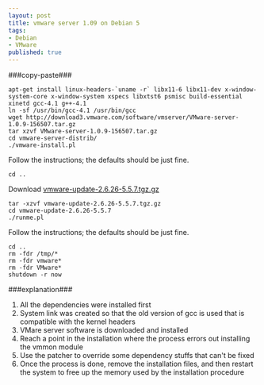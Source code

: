 ```yaml
---
layout: post
title: vmware server 1.09 on Debian 5
tags:
- Debian
- VMware
published: true
---
```

###copy-paste###

    apt-get install linux-headers-`uname -r` libx11-6 libx11-dev x-window-system-core x-window-system xspecs libxtst6 psmisc build-essential xinetd gcc-4.1 g++-4.1
    ln -sf /usr/bin/gcc-4.1 /usr/bin/gcc
    wget http://download3.vmware.com/software/vmserver/VMware-server-1.0.9-156507.tar.gz
    tar xzvf VMware-server-1.0.9-156507.tar.gz
    cd vmware-server-distrib/
    ./vmware-install.pl

Follow the instructions; the defaults should be just fine.

    cd ..

Download [vmware-update-2.6.26-5.5.7.tgz.gz](https://drive.google.com/uc?export=download&id=0B0yT30uCaFvvdlVNZWNkUlVkX0E)

    tar -xzvf vmware-update-2.6.26-5.5.7.tgz.gz
    cd vmware-update-2.6.26-5.5.7
    ./runme.pl

Follow the instructions; the defaults should be just fine.

    cd ..
    rm -fdr /tmp/*
    rm -fdr vmware*
    rm -fdr VMware*
    shutdown -r now


###explanation###
1. All the dependencies were installed first
2. System link was created so that the old version of gcc is used that is compatible with the kernel headers
3. VMare server software is downloaded and installed
4. Reach a point in the installation where the process errors out installing the vmmon module
5. Use the patcher to override some dependency stuffs that can\'t be fixed
6. Once the process is done, remove the installation files, and then restart the system to free up the memory used by the installation procedure
